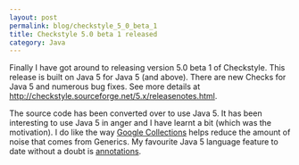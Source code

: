 ```yaml
---
layout: post
permalink: blog/checkstyle_5_0_beta_1
title: Checkstyle 5.0 beta 1 released
category: Java
---
```


<p class="first">
Finally I have got around to releasing version 5.0 beta 1 of Checkstyle.
This release is built on Java 5 for Java 5 (and above). There are new
Checks for Java 5 and numerous bug fixes. See more details at
<a href="http://checkstyle.sourceforge.net/5.x/releasenotes.html">http://checkstyle.sourceforge.net/5.x/releasenotes.html</a>.

</p>
<p>
The source code has been converted over to use Java 5. It has been
interesting to use Java 5 in anger and I have learnt a bit (which was
the motivation). I do like the way <a href="http://code.google.com/p/google-collections/">Google Collections</a> helps reduce the
amount of noise that comes from Generics. My favourite Java 5 language
feature to date without a doubt is <a href="http://java.sun.com/j2se/1.5.0/docs/guide/language/annotations.html">annotations</a>.

</p>
